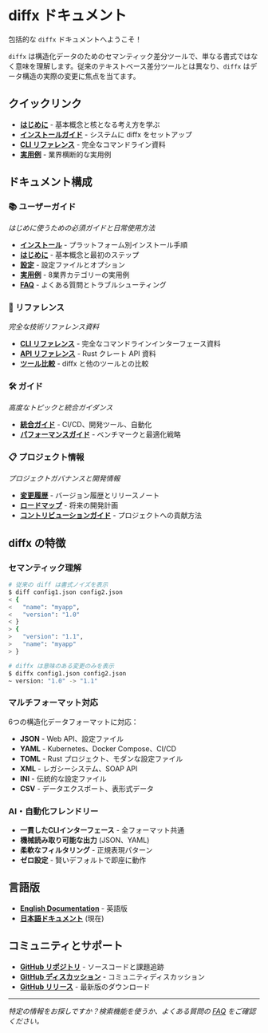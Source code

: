 # diffx ドキュメント

包括的な `diffx` ドキュメントへようこそ！

`diffx` は構造化データのためのセマンティック差分ツールで、単なる書式ではなく意味を理解します。従来のテキストベース差分ツールとは異なり、`diffx` はデータ構造の実際の変更に焦点を当てます。

## クイックリンク

- **[はじめに](user-guide/getting-started_ja.md)** - 基本概念と核となる考え方を学ぶ
- **[インストールガイド](user-guide/installation_ja.md)** - システムに diffx をセットアップ
- **[CLI リファレンス](reference/cli-reference_ja.md)** - 完全なコマンドライン資料
- **[実用例](user-guide/examples_ja.md)** - 業界横断的な実用例

## ドキュメント構成

### 📚 ユーザーガイド
*はじめに使うための必須ガイドと日常使用方法*

- **[インストール](user-guide/installation_ja.md)** - プラットフォーム別インストール手順
- **[はじめに](user-guide/getting-started_ja.md)** - 基本概念と最初のステップ
- **[設定](user-guide/configuration_ja.md)** - 設定ファイルとオプション
- **[実用例](user-guide/examples_ja.md)** - 8業界カテゴリーの実用例
- **[FAQ](user-guide/faq_ja.md)** - よくある質問とトラブルシューティング

### 📖 リファレンス
*完全な技術リファレンス資料*

- **[CLI リファレンス](reference/cli-reference_ja.md)** - 完全なコマンドラインインターフェース資料
- **[API リファレンス](reference/api-reference_ja.md)** - Rust クレート API 資料
- **[ツール比較](reference/comparison_ja.md)** - diffx と他のツールとの比較

### 🛠️ ガイド
*高度なトピックと統合ガイダンス*

- **[統合ガイド](guides/integrations_ja.md)** - CI/CD、開発ツール、自動化
- **[パフォーマンスガイド](guides/performance_ja.md)** - ベンチマークと最適化戦略

### 📋 プロジェクト情報
*プロジェクトガバナンスと開発情報*

- **[変更履歴](project/changelog_ja.md)** - バージョン履歴とリリースノート
- **[ロードマップ](project/roadmap_ja.md)** - 将来の開発計画
- **[コントリビューションガイド](../CONTRIBUTING_ja.md)** - プロジェクトへの貢献方法

## diffx の特徴

### セマンティック理解
```bash
# 従来の diff は書式ノイズを表示
$ diff config1.json config2.json
< {
<   "name": "myapp",
<   "version": "1.0"
< }
> {
>   "version": "1.1",
>   "name": "myapp"
> }

# diffx は意味のある変更のみを表示
$ diffx config1.json config2.json
~ version: "1.0" -> "1.1"
```

### マルチフォーマット対応
6つの構造化データフォーマットに対応：
- **JSON** - Web API、設定ファイル
- **YAML** - Kubernetes、Docker Compose、CI/CD
- **TOML** - Rust プロジェクト、モダンな設定ファイル
- **XML** - レガシーシステム、SOAP API
- **INI** - 伝統的な設定ファイル
- **CSV** - データエクスポート、表形式データ

### AI・自動化フレンドリー
- **一貫したCLIインターフェース** - 全フォーマット共通
- **機械読み取り可能な出力** (JSON、YAML)
- **柔軟なフィルタリング** - 正規表現パターン
- **ゼロ設定** - 賢いデフォルトで即座に動作

## 言語版

- **[English Documentation](./index.md)** - 英語版
- **[日本語ドキュメント](./index_ja.md)** (現在)

## コミュニティとサポート

- **[GitHub リポジトリ](https://github.com/kako-jun/diffx)** - ソースコードと課題追跡
- **[GitHub ディスカッション](https://github.com/kako-jun/diffx/discussions)** - コミュニティディスカッション
- **[GitHub リリース](https://github.com/kako-jun/diffx/releases)** - 最新版のダウンロード

---

*特定の情報をお探しですか？検索機能を使うか、よくある質問の [FAQ](user-guide/faq_ja.md) をご確認ください。*